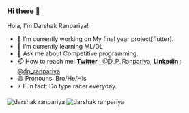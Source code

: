 ### Hi there 👋

Hola, I'm Darshak Ranpariya!

- 🔭 I’m currently working on My final year project(flutter).
- 🌱 I’m currently learning ML/DL
- 💬 Ask me about Competitive programming.
- 📫 How to reach me: [**Twitter** : @D_P_Ranpariya](https://twitter.com/D_P_Ranpariya), [**Linkedin** : @dp_ranpariya](https://www.linkedin.com/in/darshak-ranpariya-51b702152/)
- 😄 Pronouns: Bro/He/His
- ⚡ Fun fact: Do type racer everyday.

![darshak ranpariya](https://github-readme-stats.vercel.app/api?username=darshakpranpariya&theme=radical&show_icons=true)
![darshak ranpariya](https://github-readme-stats.vercel.app/api/top-langs/?username=darshakpranpariya)
